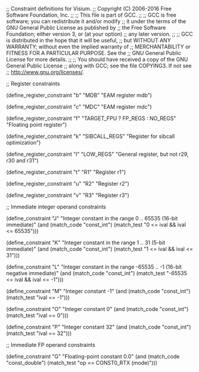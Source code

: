 ;; Constraint definitions for Visium.
;; Copyright (C) 2006-2016 Free Software Foundation, Inc.
;;
;; This file is part of GCC.
;;
;; GCC is free software; you can redistribute it and/or modify
;; it under the terms of the GNU General Public License as published by
;; the Free Software Foundation; either version 3, or (at your option)
;; any later version.
;;
;; GCC is distributed in the hope that it will be useful,
;; but WITHOUT ANY WARRANTY; without even the implied warranty of
;; MERCHANTABILITY or FITNESS FOR A PARTICULAR PURPOSE.  See the
;; GNU General Public License for more details.
;;
;; You should have received a copy of the GNU General Public License
;; along with GCC; see the file COPYING3.  If not see
;; <http://www.gnu.org/licenses/>.

;; Register constraints

(define_register_constraint "b" "MDB"
  "EAM register mdb")

(define_register_constraint "c" "MDC"
  "EAM register mdc")

(define_register_constraint "f" "TARGET_FPU ? FP_REGS : NO_REGS"
  "Floating point register")

(define_register_constraint "k" "SIBCALL_REGS"
  "Register for sibcall optimization")

(define_register_constraint "l" "LOW_REGS"
  "General register, but not r29, r30 and r31")

(define_register_constraint "t" "R1"
  "Register r1")

(define_register_constraint "u" "R2"
  "Register r2")

(define_register_constraint "v" "R3"
  "Register r3")

;; Immediate integer operand constraints

(define_constraint "J"
  "Integer constant in the range 0 .. 65535 (16-bit immediate)"
  (and (match_code "const_int")
       (match_test "0 <= ival && ival <= 65535")))

(define_constraint "K"
  "Integer constant in the range 1 .. 31 (5-bit immediate)"
  (and (match_code "const_int")
       (match_test "1 <= ival && ival <= 31")))

(define_constraint "L"
  "Integer constant in the range -65535 .. -1 (16-bit negative immediate)"
  (and (match_code "const_int")
       (match_test "-65535 <= ival && ival <= -1")))

(define_constraint "M"
  "Integer constant -1"
  (and (match_code "const_int")
       (match_test "ival == -1")))

(define_constraint "O"
  "Integer constant 0"
  (and (match_code "const_int")
       (match_test "ival == 0")))

(define_constraint "P"
  "Integer constant 32"
  (and (match_code "const_int")
       (match_test "ival == 32")))

;; Immediate FP operand constraints

(define_constraint "G"
  "Floating-point constant 0.0"
  (and (match_code "const_double")
       (match_test "op == CONST0_RTX (mode)")))

